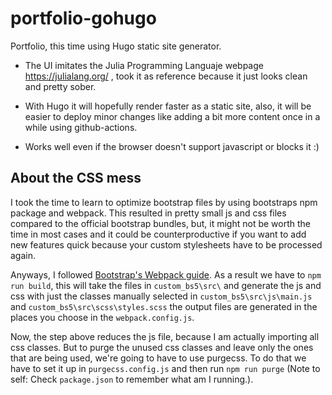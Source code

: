 # portfolio-gohugo

Portfolio, this time using Hugo static site generator.

- The UI imitates the Julia Programming Languaje webpage https://julialang.org/ , took it as reference because it just looks clean and pretty sober.

- With Hugo it will hopefully render faster as a static site, also, it will be easier to deploy minor changes like adding a bit more content once in a while using github-actions.

- Works well even if the browser doesn't support javascript or blocks it :)

## About the CSS mess

I took the time to learn to optimize bootstrap files by using bootstraps npm package and webpack. This resulted in pretty small js and css files compared to the official bootstrap bundles, but, it might not be worth the time in most cases and it could be counterproductive if you want to add new features quick because your custom stylesheets have to be processed again.

Anyways, I followed [Bootstrap's Webpack guide](https://getbootstrap.com/docs/5.2/getting-started/webpack/). As a result we have to `npm run build`, this will take the files in `custom_bs5\src\` and generate the js and css with just the classes manually selected in `custom_bs5\src\js\main.js` and `custom_bs5\src\scss\styles.scss` the output files are generated in the places you choose in the `webpack.config.js`.

Now, the step above reduces the js file, because I am actually importing all css classes. But to purge the unused css classes and leave only the ones that are being used, we're going to have to use purgecss. To do that we have to set it up in `purgecss.config.js` and then run `npm run purge` (Note to self: Check `package.json` to remember what am I running.).

